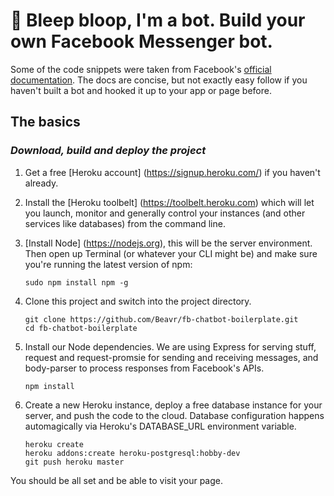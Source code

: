 # 🤖 Bleep bloop, I'm a bot. Build your own Facebook Messenger bot.

Some of the code snippets were taken from Facebook's [official documentation](https://developers.facebook.com/docs/messenger-platform/quickstart). The docs are concise, but not exactly easy follow if you haven't built a bot and hooked it up to your app or page before.

## The basics

### *Download, build and deploy the project*

1. Get a free [Heroku account] (https://signup.heroku.com/) if you haven't already.

2. Install the [Heroku toolbelt] (https://toolbelt.heroku.com) which will let you launch, monitor and generally control your instances (and other services like databases) from the command line.

3. [Install Node]  (https://nodejs.org), this will be the server environment. Then open up Terminal (or whatever your CLI might be) and make sure you're running the latest version of npm:

    ```
    sudo npm install npm -g
    ```

4. Clone this project and switch into the project directory.

    ```
    git clone https://github.com/Beavr/fb-chatbot-boilerplate.git
    cd fb-chatbot-boilerplate
    ```

5. Install our Node dependencies. We are using Express for serving stuff, request and request-promsie for sending and receiving messages, and body-parser to process responses from Facebook's APIs.

    ```
    npm install
    ```

6. Create a new Heroku instance, deploy a free database instance for your server, and push the code to the cloud.  Database configuration happens automagically via Heroku's DATABASE_URL environment variable.

    ```
    heroku create
    heroku addons:create heroku-postgresql:hobby-dev
    git push heroku master
    ```  

You should be all set and be able to visit your page. 

